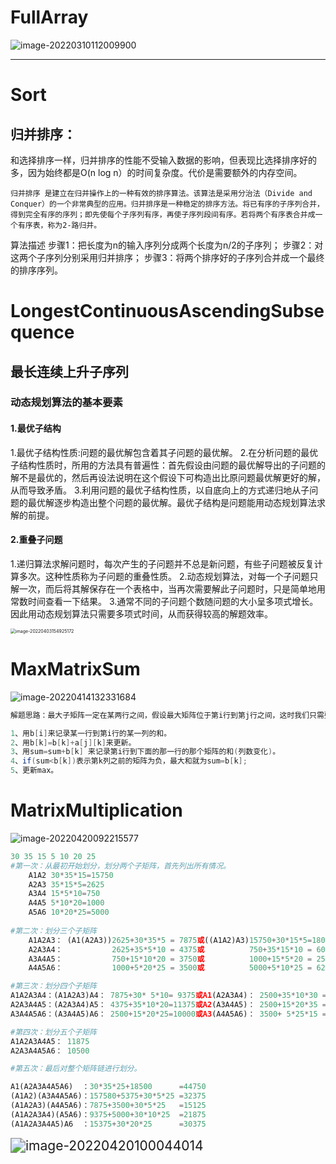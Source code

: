 # FullArray

![image-20220310112009900](https://cdn.jsdelivr.net/gh/lotushint/Image/Image/202203101120651.png)

------

# Sort

## 归并排序：

和选择排序一样，归并排序的性能不受输入数据的影响，但表现比选择排序好的多，因为始终都是O(n log n）的时间复杂度。代价是需要额外的内存空间。

    归并排序 是建立在归并操作上的一种有效的排序算法。该算法是采用分治法（Divide and Conquer）的一个非常典型的应用。归并排序是一种稳定的排序方法。将已有序的子序列合并，得到完全有序的序列；即先使每个子序列有序，再使子序列段间有序。若将两个有序表合并成一个有序表，称为2-路归并。

算法描述
步骤1：把长度为n的输入序列分成两个长度为n/2的子序列；
步骤2：对这两个子序列分别采用归并排序；
步骤3：将两个排序好的子序列合并成一个最终的排序序列。

# LongestContinuousAscendingSubsequence

## 最长连续上升子序列

### 动态规划算法的基本要素

#### 1.最优子结构

1.最优子结构性质:问题的最优解包含着其子问题的最优解。
2.在分析问题的最优子结构性质时，所用的方法具有普遍性：首先假设由问题的最优解导出的子问题的解不是最优的，然后再设法说明在这个假设下可构造出比原问题最优解更好的解，从而导致矛盾。
3.利用问题的最优子结构性质，以自底向上的方式递归地从子问题的最优解逐步构造出整个问题的最优解。最优子结构是问题能用动态规划算法求解的前提。

#### 2.重叠子问题

1.递归算法求解问题时，每次产生的子问题并不总是新问题，有些子问题被反复计算多次。这种性质称为子问题的重叠性质。
2.动态规划算法，对每一个子问题只解一次，而后将其解保存在一个表格中，当再次需要解此子问题时，只是简单地用常数时间查看一下结果。
3.通常不同的子问题个数随问题的大小呈多项式增长。因此用动态规划算法只需要多项式时间，从而获得较高的解题效率。

<img src="https://cdn.jsdelivr.net/gh/lotushint/Image/Image/202204031549695.png" alt="image-20220403154925172" style="zoom:50%;" />

# MaxMatrixSum

![image-20220414132331684](https://cdn.jsdelivr.net/gh/lotushint/Image/Image/202204141323210.png)

```java
解题思路：最大子矩阵一定在某两行之间，假设最大矩阵位于第i行到第j行之间，这时我们只需要判断最大子矩阵在哪两列之间就行了，枚举复杂度太高，所以我们可以将二维的矩阵压缩成一维，用数组c[]保存每一列第i行到第j行之间的和 ，然后求数组c的最大连续子段和，就可以了

1、用b[i]来记录某一行到第i行的某一列的和。
2、用b[k]=b[k]+a[j][k]来更新。
3、用sum=sum+b[k] 来记录第i行到下面的那一行的那个矩阵的和(列数变化)。
4、if(sum<b[k])表示第k列之前的矩阵为负，最大和就为sum=b[k];
5、更新max。
```

# MatrixMultiplication

![image-20220420092215577](https://cdn.jsdelivr.net/gh/lotushint/Image/Image/202204200926299.png)

```python
30 35 15 5 10 20 25
#第一次：从最初开始划分，划分两个子矩阵，首先列出所有情况。
	A1A2 30*35*15=15750
	A2A3 35*15*5=2625      
	A3A4 15*5*10=750    
	A4A5 5*10*20=1000
	A5A6 10*20*25=5000
    
#第二次：划分三个子矩阵
	A1A2A3：	(A1(A2A3))2625+30*35*5 = 7875或((A1A2)A3)15750+30*15*5=18000，显然选择7875
	A2A3A4：			  2625+35*5*10 = 4375或          750+35*15*10 = 6000，显然选择4375
	A3A4A5：			  750+15*10*20 = 3750或		    1000+15*5*20 = 2500，显然选择2500
	A4A5A6：			  1000+5*20*25 = 3500或		    5000+5*10*25 = 6250，显然选择3500

#第三次：划分四个子矩阵
A1A2A3A4：(A1A2A3)A4： 7875+30* 5*10= 9375或A1(A2A3A4)： 2500+35*10*30 = 13000或(A1A2)(A3A4)： 15750+750+30*15*10 = 21000显然选择9375
A2A3A4A5：(A2A3A4)A5： 4375+35*10*20=11375或A2(A3A4A5)： 2500+15*20*35 = 13000或(A2A3)(A4A5)： 2625+1000+35* 5*20 = 7125显然选择7125
A3A4A5A6：(A3A4A5)A6： 2500+15*20*25=10000或A3(A4A5A6)： 3500+ 5*25*15 =  5375或(A3A4)(A5A6)：  750+5000+15*10*25 = 9500显然选择5375

#第四次：划分五个子矩阵
A1A2A3A4A5： 11875
A2A3A4A5A6： 10500

#第五次：最后对整个矩阵链进行划分。

A1(A2A3A4A5A6)  ：30*35*25+18500      =44750
(A1A2)(A3A4A5A6)：157580+5375+30*5*25 =32375
(A1A2A3)(A4A5A6)：7875+3500+30*5*25   =15125
(A1A2A3A4)(A5A6)：9375+5000+30*10*25	 =21875
(A1A2A3A4A5)A6  ：15375+30*20*25		 =30375

```

<img src="https://cdn.jsdelivr.net/gh/lotushint/Image/Image/202204201000158.png" alt="image-20220420100044014" style="zoom:150%;" />

